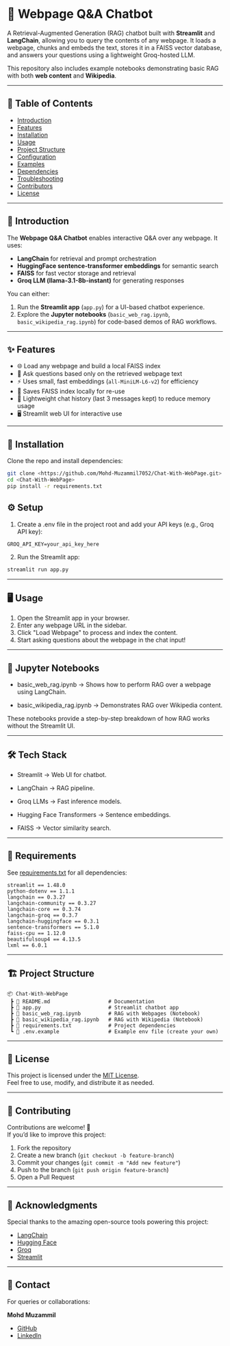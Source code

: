 # 🤖 Webpage Q&A Chatbot  

A Retrieval-Augmented Generation (RAG) chatbot built with **Streamlit** and **LangChain**, allowing you to query the contents of any webpage. It loads a webpage, chunks and embeds the text, stores it in a FAISS vector database, and answers your questions using a lightweight Groq-hosted LLM.  

This repository also includes example notebooks demonstrating basic RAG with both **web content** and **Wikipedia**.  

---

## 📑 Table of Contents
- [Introduction](#introduction)  
- [Features](#features)  
- [Installation](#installation)  
- [Usage](#usage)  
- [Project Structure](#project-structure)  
- [Configuration](#configuration)  
- [Examples](#examples)  
- [Dependencies](#dependencies)  
- [Troubleshooting](#troubleshooting)  
- [Contributors](#contributors)  
- [License](#license)  

---

## 📝 Introduction  

The **Webpage Q&A Chatbot** enables interactive Q&A over any webpage. It uses:  
- **LangChain** for retrieval and prompt orchestration  
- **HuggingFace sentence-transformer embeddings** for semantic search  
- **FAISS** for fast vector storage and retrieval  
- **Groq LLM (llama-3.1-8b-instant)** for generating responses  

You can either:  
1. Run the **Streamlit app** (`app.py`) for a UI-based chatbot experience.  
2. Explore the **Jupyter notebooks** (`basic_web_rag.ipynb`, `basic_wikipedia_rag.ipynb`) for code-based demos of RAG workflows.  

---

## ✨ Features  

- 🌐 Load any webpage and build a local FAISS index  
- 🔎 Ask questions based only on the retrieved webpage text  
- ⚡ Uses small, fast embeddings (`all-MiniLM-L6-v2`) for efficiency  
- 💾 Saves FAISS index locally for re-use  
- 🧠 Lightweight chat history (last 3 messages kept) to reduce memory usage  
- 🖥️ Streamlit web UI for interactive use  

---

## 🚀 Installation  

Clone the repo and install dependencies:  

```bash
git clone <https://github.com/Mohd-Muzammil7052/Chat-With-WebPage.git>
cd <Chat-With-WebPage>
pip install -r requirements.txt

```


## ⚙️ Setup

1. Create a .env file in the project root and add your API keys (e.g., Groq API key):

```env
GROQ_API_KEY=your_api_key_here
```

2. Run the Streamlit app:

```bash
streamlit run app.py
```

---

## 🖥️ Usage

1. Open the Streamlit app in your browser.
2. Enter any webpage URL in the sidebar.
3. Click "Load Webpage" to process and index the content.
4. Start asking questions about the webpage in the chat input!

---

## 📓 Jupyter Notebooks

- basic_web_rag.ipynb → Shows how to perform RAG over a webpage using LangChain.
+ basic_wikipedia_rag.ipynb → Demonstrates RAG over Wikipedia content.

These notebooks provide a step-by-step breakdown of how RAG works without the Streamlit UI.

---

## 🛠️ Tech Stack

* Streamlit → Web UI for chatbot.
- LangChain → RAG pipeline.
+ Groq LLMs → Fast inference models.
* Hugging Face Transformers → Sentence embeddings.
- FAISS → Vector similarity search.

---

## 📌 Requirements

See [requirements.txt](https://github.com/Mohd-Muzammil7052/Chat-With-WebPage/blob/main/requirements.txt) for all dependencies:

```text
streamlit == 1.48.0
python-dotenv == 1.1.1
langchain == 0.3.27
langchain-community == 0.3.27
langchain-core == 0.3.74
langchain-groq == 0.3.7
langchain-huggingface == 0.3.1
sentence-transformers == 5.1.0
faiss-cpu == 1.12.0
beautifulsoup4 == 4.13.5
lxml == 6.0.1
```

---

## 🏗️ Project Structure  

```text
📦 Chat-With-WebPage
 ┣ 📜 README.md                   # Documentation
 ┣ 📜 app.py                      # Streamlit chatbot app
 ┣ 📜 basic_web_rag.ipynb         # RAG with Webpages (Notebook)
 ┣ 📜 basic_wikipedia_rag.ipynb   # RAG with Wikipedia (Notebook)
 ┣ 📜 requirements.txt            # Project dependencies
 ┗ 📜 .env.example                # Example env file (create your own)
```

---

## 📄 License  

This project is licensed under the [MIT License]([./LICENSE](https://opensource.org/license/mit)).  
Feel free to use, modify, and distribute it as needed.

---

## 🤝 Contributing  

Contributions are welcome! 🎉  
If you’d like to improve this project:  

1. Fork the repository  
2. Create a new branch (`git checkout -b feature-branch`)  
3. Commit your changes (`git commit -m "Add new feature"`)  
4. Push to the branch (`git push origin feature-branch`)  
5. Open a Pull Request  

---

## 🙌 Acknowledgments  

Special thanks to the amazing open-source tools powering this project:  

- [LangChain](https://www.langchain.com/)  
- [Hugging Face](https://huggingface.co/)  
- [Groq](https://groq.com/)  
- [Streamlit](https://streamlit.io/)  

---

## 📧 Contact  

For queries or collaborations:  

**Mohd Muzammil**  
- [GitHub](https://github.com/Mohd-Muzammil7052)  
- [LinkedIn](https://www.linkedin.com/in/mohd-muzammil-109044290/)  





